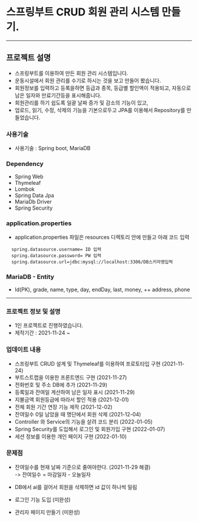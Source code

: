# 스프링부트 CRUD 회원 관리 시스템 만들기.

<hr/>

## 프로젝트 설명
- 스프링부트를 이용하여 만든 회원 관리 시스템입니다.
- 운동시설에서 회원 관리를 수기로 하시는 것을 보고 만들어 봤습니다.
- 회원정보를 입력하고 등록을하면 등급과 종목, 등급별 할인액이 적용되고, 자동으로 남은 일자와 만료기간등을 표시해줍니다.
- 회원관리를 하기 쉽도록 일괄 날짜 증가 및 감소의 기능이 있고, 
- 업로드, 읽기, 수정, 삭제의 기능을 기본으로두고 JPA를 이용해서 Repository를 만들었습니다.

### 사용기술
- 사용기술 : Spring boot, MariaDB

### Dependency
- Spring Web
- Thymeleaf
- Lombok
- Spring Data Jpa
- MariaDb Driver
- Spring Security

### application.properties
- application.properties 파일은 resources 디렉토리 안에 만들고 아래 코드 입력
``` spring.datasource.driver-class-name=org.mariadb.jdbc.Driver
  spring.datasource.username= ID 입력
  spring.datasource.password= PW 입력
  spring.datasource.url=jdbc:mysql://localhost:3306/DB스키마명입력
```

### MariaDB - Entity
- Id(PK), grade, name, type, day, endDay, last, money, ++ address, phone

<hr/>

### 프로젝트 정보 및 설명
- 1인 프로젝트로 진행하였습니다.
- 제작기간 : 2021-11-24 ~ 

### 업데이트 내용
- 스프링부트 CRUD 설계 및 Thymeleaf를 이용하여 프로토타입 구현 (2021-11-24)
- 부트스트랩을 이용한 프론트엔드 구현 (2021-11-27)
- 전화번호 및 주소 DB에 추가 (2021-11-29)
- 등록일과 잔여일 계산하여 남은 일자 표시 (2021-11-29)
- 지불금액 회원등급에 따라서 할인 적용 (2021-12-01)
- 전체 회원 기간 연장 기능 제작 (2021-12-02)
- 잔여일수 0일 남았을 때 명단에서 회원 삭제 (2021-12-04)
- Controller 와 Service의 기능을 살려 코드 분리 (2022-01-05)
- Spring Security를 도입해서 로그인 및 회원가입 구현 (2022-01-07)
- 세션 정보를 이용한 개인 페이지 구현 (2022-01-10)


### 문제점
- 잔여일수를 현재 날짜 기준으로 줄여야한다. (2021-11-29 해결)<br>
-> 잔여일수 = 마감일자 - 오늘일자<br>


- DB에서 ai를 걸어서 회원을 삭제하면 id 값이 하나씩 밀림


- 로그인 기능 도입 (미완성) <br>


- 관리자 페이지 만들기 (미완성) <br>
